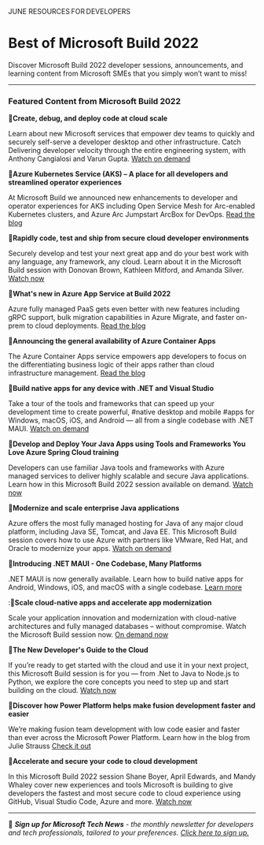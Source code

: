 JUNE RESOURCES FOR DEVELOPERS 

# Best of Microsoft Build 2022 

 

Discover Microsoft Build 2022 developer sessions, announcements, and learning content from Microsoft SMEs that you simply won’t want to miss! 

--- 

### Featured Content from Microsoft Build 2022 

 

:cinema:**Create, debug, and deploy code at cloud scale** 

 

Learn about new Microsoft services that empower dev teams to quickly and securely self-serve a developer desktop and other infrastructure. Catch Delivering developer velocity through the entire engineering system, with Anthony Cangialosi and Varun Gupta. [Watch on demand](https://mybuild.microsoft.com/sessions/84070523-964f-4ab9-9e69-a7436e7e7273?ocid=AID3045628) 

 

:scroll:**Azure Kubernetes Service (AKS) – A place for all developers and streamlined operator experiences** 

 

At Microsoft Build we announced new enhancements to developer and operator experiences for AKS including Open Service Mesh for Arc-enabled Kubernetes clusters, and Azure Arc Jumpstart ArcBox for DevOps. [Read the blog](https://techcommunity.microsoft.com/t5/apps-on-azure-blog/azure-kubernetes-service-aks-updates-for-seamless-developer-and/ba-p/3407089?ocid=AID3045628) 

 

:cinema:**Rapidly code, test and ship from secure cloud developer environments** 

 

Securely develop and test your next great app and do your best work with any language, any framework, any cloud. Learn about it in the Microsoft Build session with Donovan Brown, Kathleen Mitford, and Amanda Silver. [Watch now](https://mybuild.microsoft.com/sessions/a115777e-bebb-4ead-adee-b4310a8155d3?ocid=AID3045628) 

 

:scroll:**What's new in Azure App Service at Build 2022** 
 
Azure fully managed PaaS gets even better with new features including gRPC support, bulk migration capabilities in Azure Migrate, and faster on-prem to cloud deployments. [Read the blog](https://techcommunity.microsoft.com/t5/apps-on-azure-blog/what-s-new-in-azure-app-service-at-build-2022/ba-p/3407584?ocid=AID3045628) 

 

:scroll:**Announcing the general availability of Azure Container Apps** 

 

The Azure Container Apps service empowers app developers to focus on the differentiating business logic of their apps rather than cloud infrastructure management. [Read the blog](https://techcommunity.microsoft.com/t5/apps-on-azure-blog/azure-container-apps-general-availability/ba-p/3416885?ocid=AID3045628) 

 

:cinema:**Build native apps for any device with .NET and Visual Studio** 

 

Take a tour of the tools and frameworks that can speed up your development time to create powerful, #native desktop and mobile #apps for Windows, macOS, iOS, and Android — all from a single codebase with .NET MAUI. [Watch on demand](https://mybuild.microsoft.com/sessions/599c82b6-0c5a-4add-9961-48b85d9ffde0?ocid=AID3045628) 

 

:cinema:**Develop and Deploy Your Java Apps using Tools and Frameworks You Love Azure Spring Cloud training** 

 

Developers can use familiar Java tools and frameworks with Azure managed services to deliver highly scalable and secure Java applications. Learn how in this Microsoft Build 2022 session available on demand. [Watch now](https://mybuild.microsoft.com/sessions/d8d78633-0f49-48ed-ba41-461a2f53b1bb?ocid=AID3045628) 

 

:cinema:**Modernize and scale enterprise Java applications** 

 

Azure offers the most fully managed hosting for Java of any major cloud platform, including Java SE, Tomcat, and Java EE. This Microsoft Build session covers how to use Azure with partners like VMware, Red Hat, and Oracle to modernize your apps. [Watch on demand](https://mybuild.microsoft.com/sessions/71ed338e-5f85-44d8-a225-6210fdbdd06d?ocid=AID3045628) 

 

:scroll:**Introducing .NET MAUI - One Codebase, Many Platforms** 

 

.NET MAUI is now generally available. Learn how to build native apps for Android, Windows, iOS, and macOS with a single codebase. [Learn more](https://devblogs.microsoft.com/dotnet/introducing-dotnet-maui-one-codebase-many-platforms/?ocid=AID3045628) 

 

::cinema:**Scale cloud-native apps and accelerate app modernization** 

 

Scale your application innovation and modernization with cloud-native architectures and fully managed databases – without compromise. Watch the Microsoft Build session now. [On demand now](https://mybuild.microsoft.com/sessions/cf62806e-b0a6-48ca-9664-92298b049abf?ocid=AID3045628) 

 

:cinema:**The New Developer's Guide to the Cloud** 

If you’re ready to get started with the cloud and use it in your next project, this Microsoft Build session is for you — from .Net to Java to Node.js to Python, we explore the core concepts you need to step up and start building on the cloud. [Watch now](https://mybuild.microsoft.com/sessions/04b837c9-3cab-4d80-9908-d72c145512b0?source=sessions?ocid=AID3045628) 

 

:scroll:**Discover how Power Platform helps make fusion development faster and easier** 

We’re making fusion team development with low code easier and faster than ever across the Microsoft Power Platform. Learn how in the blog from Julie Strauss [Check it out](https://cloudblogs.microsoft.com/powerplatform/2022/05/25/discover-how-power-platform-helps-make-fusion-development-faster-and-easier/?ocid=AID3045628) 

 

:cinema:**Accelerate and secure your code to cloud development** 

In this Microsoft Build 2022 session Shane Boyer, April Edwards, and Mandy Whaley cover new experiences and tools Microsoft is building to give developers the fastest and most secure code to cloud experience using GitHub, Visual Studio Code, Azure and more. [Watch now](https://mybuild.microsoft.com/sessions/84ff7d8d-64da-4a5e-9c84-92f7b6387225?ocid=AID3045628) 

___  

 

:bookmark: ***Sign up for Microsoft Tech News** - the monthly newsletter for developers and tech professionals, tailored to your preferences. [Click here to sign up.](https://developer.microsoft.com/Newsletter/?ocid=AID3045262)* 